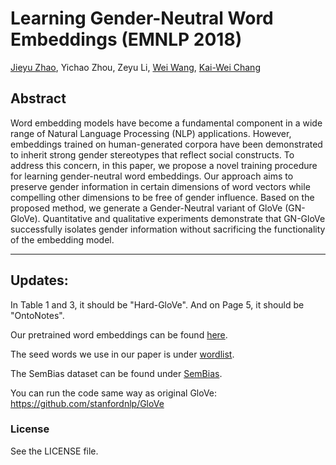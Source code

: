 # Learning Gender-Neutral Word Embeddings (EMNLP 2018)
[Jieyu Zhao](http://jyzhao.net), Yichao Zhou, Zeyu Li, [Wei Wang](http://web.cs.ucla.edu/~weiwang/), [Kai-Wei Chang](http://kwchang.net) 

## Abstract
Word embedding models have become a fundamental component in a wide range of Natural Language Processing (NLP) applications. However, embeddings trained on human-generated corpora have been demonstrated to inherit strong gender stereotypes that reflect social constructs. To address this concern, in this paper, we propose a novel training procedure for learning gender-neutral word embeddings. Our approach aims to preserve gender information in certain dimensions of word vectors while compelling other dimensions to be free of gender influence. Based on the proposed method, we generate a Gender-Neutral variant of GloVe (GN-GloVe). Quantitative and qualitative experiments demonstrate that GN-GloVe successfully isolates gender information without sacrificing the functionality of the embedding model.

------
## Updates:
In Table 1 and 3, it should be "Hard-GloVe". And on Page 5, it should be "OntoNotes". 

Our pretrained word embeddings can be found [here](https://drive.google.com/a/g.ucla.edu/file/d/1v82WF43w-lE-vpZd0JC1K8WYZQkTy_ii/view?usp=sharing).

The seed words we use in our paper is under [wordlist](/wordlist).

The SemBias dataset can be found under [SemBias](/SemBias/).

You can run the code same way as original GloVe: https://github.com/stanfordnlp/GloVe 

### License
See the LICENSE file.
